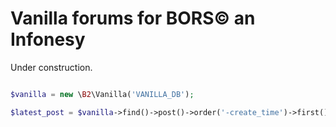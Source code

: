 # Vanilla forums for BORS© an Infonesy

Under construction.

```php

$vanilla = new \B2\Vanilla('VANILLA_DB');

$latest_post = $vanilla->find()->post()->order('-create_time')->first();
```
